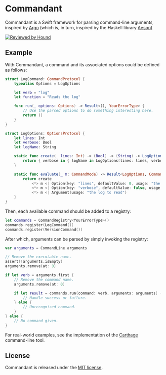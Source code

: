 # Commandant

Commandant is a Swift framework for parsing command-line arguments, inspired by [Argo](https://github.com/thoughtbot/Argo) (which is, in turn, inspired by the Haskell library [Aeson](http://hackage.haskell.org/package/aeson)).

[![Reviewed by Hound](https://img.shields.io/badge/Reviewed_by-Hound-8E64B0.svg)](https://houndci.com)

## Example

With Commandant, a command and its associated options could be defined as follows:

```swift
struct LogCommand: CommandProtocol {
	typealias Options = LogOptions

	let verb = "log"
	let function = "Reads the log"

	func run(_ options: Options) -> Result<(), YourErrorType> {
		// Use the parsed options to do something interesting here.
		return ()
	}
}

struct LogOptions: OptionsProtocol {
	let lines: Int
	let verbose: Bool
	let logName: String

	static func create(_ lines: Int) -> (Bool) -> (String) -> LogOptions {
		return { verbose in { logName in LogOptions(lines: lines, verbose: verbose, logName: logName) } }
	}

	static func evaluate(_ m: CommandMode) -> Result<LogOptions, CommandantError<YourErrorType>> {
		return create
			<*> m <| Option(key: "lines", defaultValue: 0, usage: "the number of lines to read from the logs")
			<*> m <| Option(key: "verbose", defaultValue: false, usage: "show verbose output")
			<*> m <| Argument(usage: "the log to read")
	}
}
```

Then, each available command should be added to a registry:

```swift
let commands = CommandRegistry<YourErrorType>()
commands.register(LogCommand())
commands.register(VersionCommand())
```

After which, arguments can be parsed by simply invoking the registry:

```swift
var arguments = CommandLine.arguments

// Remove the executable name.
assert(!arguments.isEmpty)
arguments.remove(at: 0)

if let verb = arguments.first {
	// Remove the command name.
	arguments.remove(at: 0)

	if let result = commands.run(command: verb, arguments: arguments) {
		// Handle success or failure.
	} else {
		// Unrecognized command.
	}
} else {
	// No command given.
}
```

For real-world examples, see the implementation of the [Carthage](https://github.com/Carthage/Carthage) command-line tool.

## License

Commandant is released under the [MIT license](LICENSE.md).
